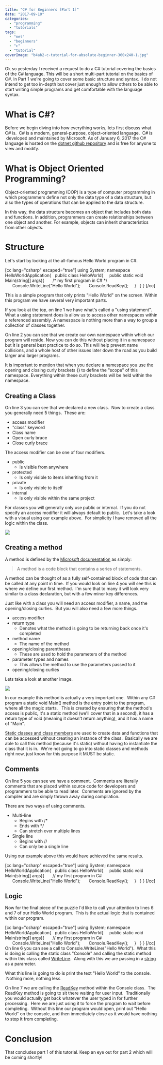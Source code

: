 ```yaml
---
title: "C# for Beginners [Part 1]"
date: "2017-09-10"
categories: 
  - "programming"
  - "tutorials"
tags: 
  - "net"
  - "beginners"
  - "c"
  - "tutorial"
coverImage: "b4ab2-c-tutorial-for-absolute-beginner-360x240-1.jpg"
---
```


Ok so yesterday I received a request to do a C# tutorial covering the basics of the C# language. This will be a short multi-part tutorial on the basics of C#. In Part 1 we're going to cover some basic structure and syntax.  I do not intend to get too in-depth but cover just enough to allow others to be able to start writing simple programs and get comfortable with the language syntax.

# What is C#?

Before we begin diving into how everything works, lets first discuss what C# is.  C# is a modern, general-purpose, object-oriented language.  C# is  developed and maintained by Microsoft. As of January 6, 2017 the C# language is hosted on the [dotnet github repository](https://github.com/dotnet/csharplang) and is free for anyone to view and modify.

# What is Object Oriented Programming?

Object-oriented programming (OOP) is a type of computer programming in which programmers define not only the data type of a data structure, but also the types of operations that can be applied to the data structure.

In this way, the data structure becomes an object that includes both data and functions. In addition, programmers can create relationships between one object and another. For example, objects can inherit characteristics from other objects.

# Structure

Let's start by looking at the all-famous Hello World program in C#.

\[cc lang="csharp" escaped="true"\] using System; namespace HelloWorldApplication{   public class HelloWorld{     public static void Main(string\[\] args){       /\* my first program in C# \*/       Console.WriteLine("Hello World");       Console.ReadKey();     }   } } \[/cc\]

This is a simple program that only prints "Hello World" on the screen. Within this program we have several very important parts.

If you look at the top, on line 1 we have what's called a "using statement". What a using statement does is allow us to access other namespaces within a referenced assembly. A namespace is nothing more than a way to group a collection of classes together.

On line 2 you can see that we create our own namespace within which our program will reside. Now you can do this without placing it in a namespace but it is general best practice to do so. This will help prevent name collisions, and a whole host of other issues later down the road as you build larger and larger programs.

It is important to mention that when you declare a namespace you use the opening and closing curly brackets {} to define the "scope" of this namespace. Everything within these curly brackets will be held within the namespace.

## Creating a Class

On line 3 you can see that we declared a new class.  Now to create a class you generally need 5 things.  These are:

- access modifier
- "class" keyword
- Class name
- Open curly brace
- Close curly brace

The access modifier can be one of four modifiers.

- public
    - Is visible from anywhere
- protected
    - Is only visible to items inheriting from it
- private
    - Is only visible to itself
- internal
    - Is only visible within the same project

For classes you will generally only use public or internal.  If you do not specify an access modifier it will always default to public.  Let's take a look with a visual using our example above.  For simplicity I have removed all the logic within the class.

[![](images/Untitled.png)](http://dccoder.local/wp-content/uploads/2017/09/Untitled.png)

## Creating a method

A method is defined by the [Microsoft documentation](https://docs.microsoft.com/en-us/dotnet/csharp/programming-guide/classes-and-structs/methods) as simply:

> A method is a code block that contains a series of statements.

A method can be thought of as a fully self-contained block of code that can be called at any point in time.  If you would look on line 4 you will see this is where we define our first method.  I'm sure that to many it will look very similar to a class declaration, but with a few minor key differences.

Just like with a class you will need an access modifier, a name, and the opening/closing curlies.  But you will also need a few more things.

- access modifier
- return type
    - Denotes what the method is going to be returning back once it's completed
- method name
    - The name of the method
- opening/closing parentheses
    - These are used to hold the parameters of the method
- parameter types and names
    - This allows the method to use the parameters passed to it
- opening/closing curlies

Lets take a look at another image.

[![](images/Untitled-1.png)](http://dccoder.local/wp-content/uploads/2017/09/Untitled-1.png)

In our example this method is actually a very important one.  Within any C# program a static void Main() method is the entry point to the program, where all the magic starts.   This is created by ensuring that the method's access is public, it's a static method (we'll cover that in a second), it has a return type of void (meaning it doesn't return anything), and it has a name of "Main".

[Static classes and class members](https://msdn.microsoft.com/en-us/library/79b3xss3(v=vs.80).aspx) are used to create data and functions that can be accessed without creating an instance of the class.  Basically we are able to call this method (because it's static) without having to instantiate the class that it is in.  We're not going to go into static classes and methods right now, just know for this purpose it MUST be static.

## Comments

On line 5 you can see we have a comment.  Comments are literally comments that are placed within source code for developers and programmers to be able to read later.  Comments are ignored by the compiler and are simply thrown away during compilation.

There are two ways of using comments.

- Multi-line
    - Begins with /\*
    - Ends with \*/
    - Can stretch over multiple lines
- Single line
    - Begins with //
    - Can only be a single line

Using our example above this would have achieved the same results.

\[cc lang="csharp" escaped="true"\] using System; namespace HelloWorldApplication{   public class HelloWorld{     public static void Main(string\[\] args){       // my first program in C#       Console.WriteLine("Hello World");       Console.ReadKey();     }   } } \[/cc\]

## Logic

Now for the final piece of the puzzle I'd like to call your attention to lines 6 and 7 of our Hello World program.  This is the actual logic that is contained within our program.

\[cc lang="csharp" escaped="true"\] using System; namespace HelloWorldApplication{   public class HelloWorld{     public static void Main(string\[\] args){       // my first program in C#       Console.WriteLine("Hello World");       Console.ReadKey();     }   } } \[/cc\] On line 6 you can see a call to Console.WriteLine("Hello World").  What this is doing is calling the static class "Console" and calling the static method within this class called [WriteLine](https://msdn.microsoft.com/en-us/library/system.console.writeline(v=vs.110).aspx).  Along with this we are passing in a [string](https://docs.microsoft.com/en-us/dotnet/csharp/programming-guide/strings/) as a parameter.

What this line is going to do is print the text "Hello World" to the console.  Nothing more, nothing less.

On line 7 we are calling the [ReadKey](https://msdn.microsoft.com/en-us/library/system.console.readkey(v=vs.110).aspx) method within the Console class.  The ReadKey method is going to sit there waiting for user input.  Traditionally you would actually get back whatever the user typed in for further processing.  Here we are just using it to force the program to wait before completing.  Without this line our program would open, print out "Hello World" on the console, and then immediately close as it would have nothing to stop it from completing.

# Conclusion

That concludes part 1 of this tutorial. Keep an eye out for part 2 which will be coming shortly!
